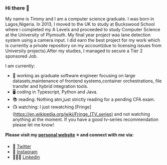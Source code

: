 ### Hi there 👋


My name is Timmy and I am a computer science graduate. I was born in Lagos,Nigeria. In 2013, I moved to the UK to study at Buckswood School where i completed my A Levels and proceeded to study Computer Science at the University of Plymouth. My final year project was lane detection system using a camera input. I did earn the best project for my work which is currently a private repository on my account(due to licensing issues from University projects).After my studies, I managed to secure a Tier 2 sponsored Job.

I am currently:

- 🔭  working as graduate software engineer focusing on large datasets,maintenance of frontend systems,container orchestrations, file transfer and hybrid integration tools.
- 🖥 coding in Typescript, Python and Java.
- 📚 reading: Nothing atm,just strictly reading for a pending CFA exam.
- 📺 watching: I just rewatching [Fringe] (https://en.wikipedia.org/wiki/Fringe_(TV_series) and not watching anything at the moment. If you have a good tv-series recommendation please let me know!

**Please visit my [personal website](https://timmyajibode.dev/) ⭐ and connect with me via:**

- 🦜 [Twitter](https://twitter.com/timmy_aji)
- 📸 [Instagram](https://www.instagram.com/timmyacy)
- 👩🏽‍💼 [Linkedin](https://uk.linkedin.com/in/oluwatimilehin-timmy-ajibode-787637193)
<!--
**timmyacy/timmyacy** is a ✨ _special_ ✨ repository because its `README.md` (this file) appears on your GitHub profile.

Here are some ideas to get you started:

- 🔭 I’m currently working on ...
- 🌱 I’m currently learning ...
- 👯 I’m looking to collaborate on ...
- 🤔 I’m looking for help with ...
- 💬 Ask me about ...
- 📫 How to reach me: ...
- 😄 Pronouns: ...
- ⚡ Fun fact: ...
-->

